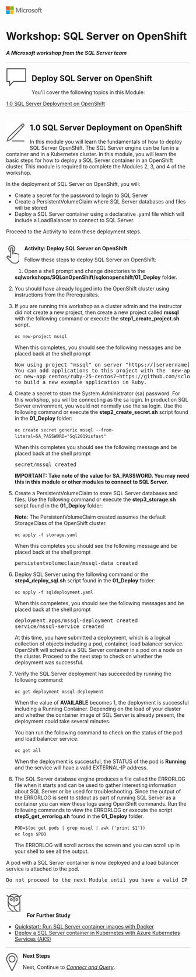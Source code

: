 ![](../graphics/microsoftlogo.png)

# Workshop: SQL Server on OpenShift

#### <i>A Microsoft workshop from the SQL Server team</i>

<p style="border-bottom: 1px solid lightgrey;"></p>

<img style="float: left; margin: 0px 15px 15px 0px;" src="../graphics/textbubble.png"> <h2>Deploy SQL Server on OpenShift</h2>

You'll cover the following topics in this Module:

<dl>

  <dt><a href="#3-0">1.0 SQL Server Deployment on OpenShift</a></dt>
  
</dl>

<p style="border-bottom: 1px solid lightgrey;"></p>

<h2><img style="float: left; margin: 0px 15px 15px 0px;" src="../graphics/pencil2.png"><a name="3-0">1.0 SQL Server Deployment on OpenShift</a></h2>

In this module you will learn the fundamentals of how to deploy SQL Server OpenShift. The SQL Server engine can be fun in a container and in a Kubernetes cluster. In this module, you will learn the basic steps for how to deploy a SQL Server container in an OpenShift cluster. This module is required to complete the Modules 2, 3, and 4 of the workshop.

In the deployment of SQL Server on OpenShift, you will:

- Create a secret for the password to login to SQL Server
- Create a PersistentVolumeClaim where SQL Server databases and files will be stored
- Deploy a SQL Server container using a declarative .yaml file which will include a LoadBalancer to connect to SQL Server.

Proceed to the Activity to learn these deployment steps.

<p style="border-bottom: 1px solid lightgrey;"></p>

<p><img style="float: left; margin: 0px 15px 15px 0px;" src="../graphics/point1.png"><b><a name="aks">Activity: Deploy SQL Server on OpenShift</a></b></p>

Follow these steps to deploy SQL Server on OpenShift:

1. Open a shell prompt and change directories to the **sqlworkshops/SQLonOpenShift/sqlonopenshift/01_Deploy** folder.

2. You should have already logged into the OpenShift cluster using instructions from the Prerequisites.

3. If you are running this workshop as a cluster admin and the instructor did not create a new project, then create a new project called **mssql** with the following command or execute the **step1_create_project.sh** script.

    `oc new-project mssql`

    When this completes, you should see the following messages and be placed back at the shell prompt

   <pre>Now using project "mssql" on server "https://[servername]".
   You can add applications to this project with the 'new-app' command. For example, try:
   oc new-app centos/ruby-25-centos7~https://github.com/sclorg/ruby-ex.git
   to build a new example application in Ruby.</pre>

3. Create a secret to store the System Administrator (sa) password. For this workshop, you will be connecting as the sa login. In production SQL Server environment, you would not normally use the sa login. Use the following command or execute the **step2_create_secret.sh** script found in the **01_Deploy** folder:

    `oc create secret generic mssql --from-literal=SA_PASSWORD="Sql2019isfast"`

    When this completes you should see the following message and be placed back at the shell prompt

   <pre>secret/mssql created</pre>

    **IMPORTANT: Take note of the value for SA_PASSWORD. You may need this in this module or other modules to connect to SQL Server.**

4. Create a PersistentVolumeClaim to store SQL Server databases and files. Use the following command or execute the **step3_storage.sh** script found in the **01_Deploy** folder:

    **Note**: The PersistentVolumeClaim created assumes the default StorageClass of the OpenShift cluster.

    `oc apply -f storage.yaml`

      When this completes you should see the following message and be placed back at the shell prompt

   <pre>persistentvolumeclaim/mssql-data created</pre>

5. Deploy SQL Server using the following command or the **step4_deploy_sql.sh** script found in the **01_Deploy** folder:

    `oc apply -f sqldeployment.yaml`

    When this compeletes, you should see the following messages and be placed back at the shell prompt

   <pre>deployment.apps/mssql-deployment created
   service/mssql-service created</pre>

    At this time, you have submitted a deployment, which is a logical collection of objects including a pod, container, load balancer service. OpenShift will schedule a SQL Server container in a pod on a node on the cluster. Proceed to the next step to check on whether the deployment was successful.

6. Verify the SQL Server deployment has succeeded by running the following command:

    `oc get deployment mssql-deployment`

    When the value of **AVAILABLE** becomes 1, the deployment is successful including a Running Container. Depending on the load of your cluster and whether the container image of SQL Server is already present, the deployment could take several minutes.

    You can run the following command to check on the status of the pod and load balancer service:

    `oc get all`

     When the deployment is successful, the STATUS of the pod is **Running** and the service will have a valid EXTERNAL-IP address.

7. The SQL Server database engine produces a file called the ERRORLOG file when it starts and can be used to gather interesting information about SQL Server or be used for troubleshooting. Since the output of the ERRORLOG is sent to stdout as part of running SQL Server as a container you can view these logs using OpenShift commands. Run the following commands to view the ERRORLOG or execute the script **step5_get_errorlog.sh** found in the **01_Deploy** folder.

    `POD=$(oc get pods | grep mssql | awk {'print $1'})`<br>
`oc logs $POD`

    The ERRORLOG will scroll across the screen and you can scroll up in your shell to see all the output.

A pod with a SQL Server container is now deployed and a load balancer service is attached to the pod. 

<pre>Do not proceed to the next Module until you have a valid IP address for the EXTERNAL_IP value for the service. The value will say pending while it is being created. One some OpenShift cluster systems this process can take a few minutes.</pre>

<p style="border-bottom: 1px solid lightgrey;"></p>



<p><img style="margin: 0px 15px 15px 0px;" src="../graphics/owl.png"><b>For Further Study</b></p>

- [Quickstart: Run SQL Server container images with Docker](https://docs.microsoft.com/en-us/sql/linux/quickstart-install-connect-docker?view=sql-server-linux-ver15&pivots=cs1-bash)
- [Deploy a SQL Server container in Kubernetes with Azure Kubernetes Services (AKS)](https://docs.microsoft.com/en-us/sql/linux/tutorial-sql-server-containers-kubernetes?view=sql-server-2017)

<p style="border-bottom: 1px solid lightgrey;"></p>

<p><img style="float: left; margin: 0px 15px 15px 0px;" src="../graphics/geopin.png"><b >Next Steps</b></p>

Next, Continue to <a href="02_Query.md" target="_blank"><i>Connect and Query</i></a>.
